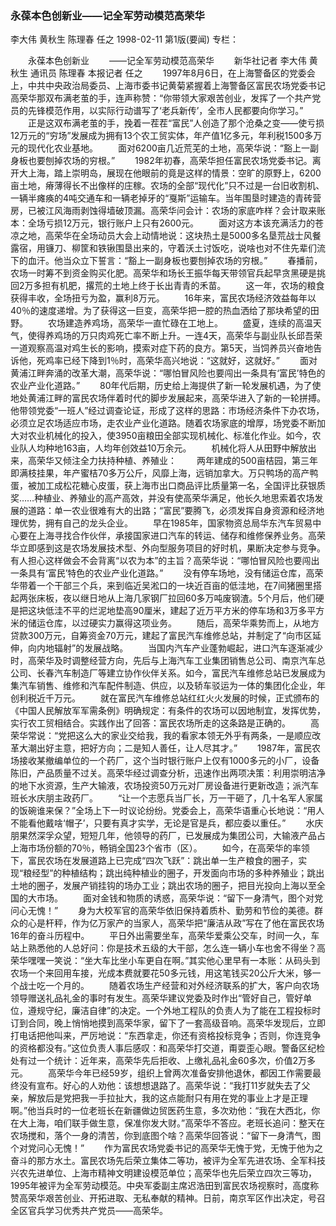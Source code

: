 ### 永葆本色创新业——记全军劳动模范高荣华
李大伟  黄秋生  陈理春  任之
1998-02-11
第1版(要闻)
专栏：

　　永葆本色创新业
　　——记全军劳动模范高荣华
　　新华社记者 李大伟 黄秋生  通讯员 陈理春  本报记者 任之
　　1997年8月6日，在上海警备区的党委会上，中共中央政治局委员、上海市委书记黄菊紧握着上海警备区富民农场党委书记高荣华那双布满老茧的手，连声称赞：“你带领大家艰苦创业，发挥了一个共产党员的先锋模范作用，以实际行动谱写了‘老兵新传’，全市人民都要向你学习。”
　　正是这双布满老茧的手，挽着一茬茬“富民”人创造了那个沧桑之变——使亏损12万元的“穷场”发展成为拥有13个农工贸实体，年产值1亿多元，年利税1500多万元的现代化农业基地。
　　面对6200亩几近荒芜的土地，高荣华说：“豁上一副身板也要刨掉农场的穷根。”
　　1982年初春，高荣华担任富民农场党委书记。离开大上海，踏上崇明岛，展现在他眼前的竟是这样的情景：空旷的原野上，6200亩土地，瘠薄得长不出像样的庄稼。农场的全部“现代化”只不过是一台旧收割机、一辆半瘫痪的4吨交通车和一辆老掉牙的“戛斯”运输车。当年围垦时建造的青砖营房，已被江风海雨剥蚀得墙破顶漏。高荣华问会计：农场的家底咋样？会计取来账本：全场亏损12万元，银行账户上只有2600元。
　　面对这方本该充满活力的苍凉之地，高荣华在全场动员大会上动情地说：这块热土是5000多名垦荒战士风餐露宿，用镰刀、柳筐和铁锹围垦出来的，守着沃土讨饭吃，说啥也对不住先辈们流下的血汗。他当众立下誓言：“豁上一副身板也要刨掉农场的穷根。”
　　春播前，农场一时筹不到资金购买化肥。高荣华和场长王振华每天带领官兵起早贪黑硬是挑回2万多担有机肥，撂荒的土地上终于长出青青的禾苗。
　　这一年，农场的粮食获得丰收，全场扭亏为盈，赢利8万元。
　　16年来，富民农场经济效益每年以40％的速度递增。为了获得这一巨变，高荣华把一腔的热血洒给了那块希望的田野。
　　农场建造养鸡场，高荣华一直忙碌在工地上。
　　盛夏，连续的高温天气，使得养鸡场的万只肉鸡死亡率不断上升。一连4天，高荣华与副业队长邱吾荣一道观察高温对鸡生长的影响，摸索对症下药的良方。第5天，当饲养员兴奋地告诉他，死鸡率已经下降到1％时，高荣华高兴地说：“这就好，这就好。”
　　面对黄浦江畔奔涌的改革大潮，高荣华说：“哪怕冒风险也要闯出一条具有‘富民’特色的农业产业化道路。”
　　80年代后期，历史给上海提供了新一轮发展机遇，为了使地处黄浦江畔的富民农场伴着时代的脚步发展起来，高荣华进入了新的一轮拼搏。他带领党委“一班人”经过调查论证，形成了这样的思路：市场经济条件下办农场，必须立足农场适应市场，走农业产业化道路。随着农场家底的增厚，场党委不断加大对农业机械化的投入，使3950亩粮田全部实现机械化、标准化作业。如今，农业队人均种地163亩，人均年创效益10万余元。
　　机械化将人从田野中解放出来，高荣华又倾注全力扶持种植、养殖业：
　　两年建成的500亩桔园，第三年即满枝挂果，年产蜜桔70多万公斤，风靡上海，远销加拿大。万只鸭场的高产鸭蛋，被加工成松花糖心皮蛋，获上海市出口商品评比质量第一名，全国评比获银质奖……种植业、养殖业的高产高效，并没有使高荣华满足，他长久地思索着农场发展的道路：单一农业很难有大的出路；“富民”要腾飞，必须发挥自身资源和经济地理优势，拥有自己的龙头企业。
　　早在1985年，国家物资总局华东汽车贸易中心要在上海寻找合作伙伴，承接国家进口汽车的转运、储存和维修保养业务。高荣华立即感到这是农场发展技术型、外向型服务项目的好时机，果断决定参与竞争。有人担心这样做会不会背离“以农为本”的主旨？高荣华说：“哪怕冒风险也要闯出一条具有‘富民’特色的农业产业化道路。”
　　没有停车场地，没有储运仓库，高荣华带着一个干部三个兵，来到临近吴淞口的一块近百亩的低洼地，在7间猪圈里搭起两张床板，夜以继日地从上海几家钢厂拉回60多万吨废钢渣。5个月后，他们硬是把这块低洼不平的烂泥地垫高90厘米，建起了近万平方米的停车场和3万多平方米的储运仓库，以过硬实力赢得这项业务。
　　随后，高荣华乘势而上，从地方贷款300万元，自筹资金70万元，建起了富民汽车维修总站，并制定了“向市区延伸，向内地辐射”的发展战略。
　　当国内汽车产业蓬勃崛起，进口汽车逐渐减少时，高荣华及时调整经营方向，先后与上海汽车工业集团销售总公司、南京汽车总公司、长春汽车制造厂等建立协作伙伴关系。如今，富民汽车维修总站已发展成为集汽车销售、维修和汽车配件制造、供应，以及轿车驳运为一体的集团化企业，年创利税近千万元。
　　就在富民汽车维修总站红红火火发展的时候，正式颁布的《中国人民解放军军需条例》明确规定：有条件的农场可以因地制宜，发挥优势，实行农工贸相结合。实践作出了回答：富民农场所走的这条路是正确的。
　　高荣华常说：“党把这么大的家业交给我，我的看家本领无外乎有两条，一是顺应改革大潮出好主意，把好方向；二是知人善任，让人尽其才。”
　　1987年，富民农场接收某撤编单位的一个药厂，这个当时银行账户上仅有1000多元的小厂，设备陈旧，产品质量不过关。高荣华经过调查分析，迅速作出两项决策：利用崇明洁净的地下水资源，生产大输液，农场投资50万元对厂房设备进行更新改造；派汽车班长水庆朋主政药厂。
　　“让一个志愿兵当厂长，万一干砸了，几十名军人家属的饭碗谁来保？”全场上下一时议论纷纷。党委会上，高荣华语重心长地说：“用人不能看他戴啥‘帽子’，只要有真才实学，无论是官是兵，都应委以重任。”
　　水庆朋果然深孚众望，短短几年，他领导的药厂，已发展成为集团公司，大输液产品占上海市场份额的70％，畅销全国23个省市（区）。
　　如今，在高荣华的率领下，富民农场在发展道路上已完成“四次飞跃”：跳出单一生产粮食的圈子，实现“粮经型”的种植结构；跳出纯种植业的圈子，开发面向市场的多种养殖业；跳出土地的圈子，发展产销挂钩的场办工业；跳出农场的圈子，把目光投向上海以至全国的大市场。
　　面对金钱和物质的诱惑，高荣华说：“留下一身清气，图个对党问心无愧！”
　　身为大校军官的高荣华依旧保持着质朴、勤劳和节俭的美德。群众的心是杆秤，作为亿万家产的当家人，高荣华把“廉洁从政”写在了他在富民农场16年的奋斗历程中。
　　平日外出需要坐车，高荣华爱乘公交车，时间一久，车站上熟悉他的人总好问：你是技术五级的大干部，怎么连一辆小车也舍不得坐？高荣华嘿嘿一笑说：“坐大车比坐小车更自在啊。”其实他心里早有一本账：从码头到农场一个来回用车接，光成本费就要花50多元钱，用这笔钱买20公斤大米，够一个战士吃一个月的。
　　随着农场生产经营和对外经济联系的扩大，客户向农场领导赠送礼品礼金的事时有发生。高荣华建议党委及时作出“管好自己，管好单位，遵规守纪，廉洁自律”的决定。一个外地工程队的负责人为了能在工程投标时订到合同，晚上悄悄地摸到高荣华家，留下了一套高级音响。高荣华发现后，立即打电话把他叫来，严厉地说：“东西拿走，你还有资格投标竞争；否则，你连竞争的资格都没有。”这位负责人事后感叹：和高荣华打交道，甭耍歪心眼。警备区纪检处有过一个统计：近年来，高荣华先后拒收、上缴礼品礼金60多次，价值2万多元。
　　高荣华今年已经59岁，组织上曾两次准备安排他退休，都因工作需要最终没有宣布。好心的人劝他：该想想退路了。高荣华说：“我打11岁就失去了父亲，解放后是党把我一手拉扯大，我的这点能耐只有用在党的事业上才是正理啊。”他当兵时的一位老班长在新疆做边贸医药生意，多次劝他：“我在大西北，你在大上海，咱们联手做生意，保准你发大财。”高荣华不答应。老班长追问：整天在农场搅和，落个一身的清苦，你到底图个啥？高荣华回答说：“留下一身清气，图个对党问心无愧！”
　　作为富民农场党委书记的高荣华无愧于党，无愧于他为之奋斗的那方水土。富民农场先后荣立集体二等功，被评为全军先进农场、全军科技兴农先进单位、上海市精神文明建设模范单位；高荣华也先后荣立四次三等功，1995年被评为全军劳动模范。中央军委副主席迟浩田到富民农场视察时，高度称赞高荣华艰苦创业、开拓进取、无私奉献的精神。日前，南京军区作出决定，号召全区官兵学习优秀共产党员——高荣华。
